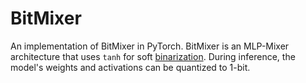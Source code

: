 # BitMixer

An implementation of BitMixer in PyTorch. BitMixer is an MLP-Mixer architecture that uses `tanh` for soft [binarization](https://arxiv.org/abs/1602.02830). During inference, the model's weights and activations can be quantized to 1-bit.
